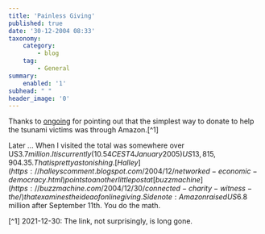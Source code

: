 ```yaml
---
title: 'Painless Giving'
published: true
date: '30-12-2004 08:33'
taxonomy:
    category:
        - blog
    tag:
        - General
summary:
    enabled: '1'
subhead: " "
header_image: '0'
---
```


Thanks to [ongoing](http://www.tbray.org/ongoing/When/200x/2004/12/29/TsunamiRelief) for pointing out that the simplest way to donate to help the tsunami victims was through Amazon.[^1]

Later ... When I visited the total was somewhere over US$3.7 million. It is currently (10.54 CEST 4 January 2005) US$$13,815,904.35. That is pretty astonishing. [Halley](https://halleyscomment.blogspot.com/2004/12/networked-economic-democracy.html) points to another little post at [buzzmachine](https://buzzmachine.com/2004/12/30/connected-charity-witness-the/) that examines the idea of online giving. Side note: Amazon raised US$6.8 million after September 11th. You do the math.

[^1] 2021-12-30: The link, not surprisingly, is long gone.
